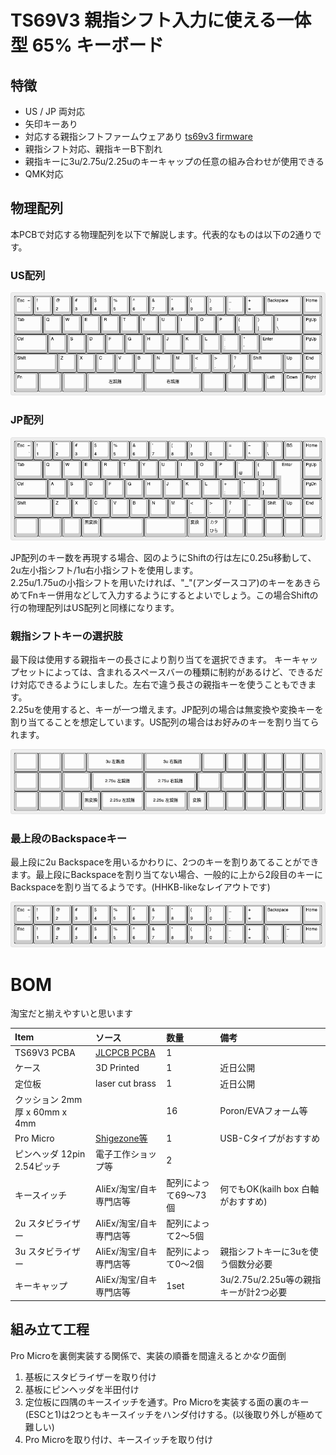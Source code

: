 # TS69V3 親指シフト入力に使える一体型 65% キーボード

## 特徴

* US / JP 両対応
* 矢印キーあり
* 対応する親指シフトファームウェアあり [ts69v3 firmware](https://github.com/sadaoikebe/qmk_firmware/tree/master/keyboards/ts69/v3)
* 親指シフト対応、親指キーB下割れ
* 親指キーに3u/2.75u/2.25uのキーキャップの任意の組み合わせが使用できる
* QMK対応

## 物理配列

本PCBで対応する物理配列を以下で解説します。代表的なものは以下の2通りです。

### US配列
![US LAYOUT](layout-us.png "US LAYOUT")
<!--
["Esc\n\n~\n`","!\n1","@\n2","#\n3","$\n4","%\n5","^\n6","&\n7","*\n8","(\n9",")\n0","_\n-","+\n=",{w:2},"Backspace","Home"],
[{w:1.5},"Tab","Q","W","E","R","T","Y","U","I","O","P","{\n[","}\n]",{w:1.5},"|\n\\","PgUp"],
[{w:1.75},"Ctrl","A","S","D","F","G","H","J","K","L",":\n;","\"\n'",{w:2.25},"Enter","PgUp"],
[{w:2.25},"Shift","Z","X","C","V","B","N","M","<\n,",">\n.","?\n/",{w:1.75},"Shift","Up","End"],
[{a:7,w:1.25},"",{w:1.25},"",{w:1.25},"",{w:3},"3u 左親指",{w:3},"3u 右親指",{w:1.25},"","","","","",""],
-->

### JP配列
![JP LAYOUT](layout-jp.png "JP LAYOUT") 
<!--
["Esc\n\n~\n`","!\n1","\"\n2","#\n3","$\n4","%\n5","&\n6","'\n7","(\n8",")\n9","\n0","=\n-","~\n^","|\n\\","BS","Home"],
[{w:1.5},"Tab","Q","W","E","R","T","Y","U","I","O","P","`\n@","{\n[",{x:0.25,w:1.25,h:2,w2:1.5,h2:1,x2:-0.25},"Enter","PgUp"],
[{w:1.75},"Ctrl","A","S","D","F","G","H","J","K","L","+\n;","*\n:","}\n]",{x:1.25},"PgDn"],
[{w:2},"Shift","Z","X","C","V","B","N","M","<\n,",">\n.","?\n/","_","Shift","Up","End"],
[{w:1.25},"",{w:1.25},"","","無変換",{w:2.25},"",{w:2.25},"","変換","カタ\nひら","","","","",""],
-->
JP配列のキー数を再現する場合、図のようにShiftの行は左に0.25u移動して、2u左小指シフト/1u右小指シフトを使用します。  
2.25u/1.75uの小指シフトを用いたければ、"_"(アンダースコア)のキーをあきらめてFnキー併用などして入力するようにするとよいでしょう。この場合Shiftの行の物理配列はUS配列と同様になります。  

### 親指シフトキーの選択肢

最下段は使用する親指キーの長さにより割り当てを選択できます。
キーキャップセットによっては、含まれるスペースバーの種類に制約があるけど、できるだけ対応できるようにしました。左右で違う長さの親指キーを使うこともできます。  
2.25uを使用すると、キーが一つ増えます。JP配列の場合は無変換や変換キーを割り当てることを想定しています。US配列の場合はお好みのキーを割り当てられます。

![US R5 LAYOUT](layout-us-r5.png "US R5 LAYOUT") 
<!--
[{a:7,w:1.25},"",{w:1.25},"",{w:1.25},"",{w:3},"3u 左親指",{w:3},"3u 右親指",{w:1.25},"","","","","",""],
[{w:1.25},"",{w:1.25},"",{w:1.5},"",{w:2.75},"2.75u 左親指",{w:2.75},"2.75u 右親指",{w:1.25},"",{w:1.25},"","","","",""],
[{w:1.25},"",{w:1.25},"","","無変換",{w:2.25},"2.25u 左親指",{w:2.25},"2.25u 左親指","変換","","","","","",""]
-->

### 最上段のBackspaceキー

最上段に2u Backspaceを用いるかわりに、2つのキーを割りあてることができます。最上段にBackspaceを割り当てない場合、一般的に上から2段目のキーにBackspaceを割り当てるようです。(HHKB-likeなレイアウトです)

![US R1 LAYOUT](layout-us-r1.png "US R1 LAYOUT")
<!--
["Esc\n\n~\n`","!\n1","@\n2","#\n3","$\n4","%\n5","^\n6","&\n7","*\n8","(\n9",")\n0","_\n-","+\n=",{w:2},"Backspace","Home"],
["Esc","!\n1","@\n2","#\n3","$\n4","%\n5","^\n6","&\n7","*\n8","(\n9",")\n0","_\n-","+\n=","|\n\\","~\n`","Home"],
-->

# BOM

淘宝だと揃えやすいと思います

Item |ソース | 数量 |  備考
:--- | :--- | :--- | :---
TS69V3 PCBA | [JLCPCB PCBA](pcb/) | 1 |
ケース | 3D Printed | 1 | 近日公開
定位板 | laser cut brass | 1 | 近日公開
クッション 2mm厚 x 60mm x 4mm | | 16 | Poron/EVAフォーム等
Pro Micro | [Shigezone等](https://www.shigezone.com/product/arduino-pro-micro/) | 1 | USB-Cタイプがおすすめ
ピンヘッダ 12pin 2.54ピッチ | 電子工作ショップ等 | 2 |
キースイッチ | AliEx/淘宝/自キ専門店等 | 配列によって69〜73個 | 何でもOK(kailh box 白軸がおすすめ)
2u スタビライザー | AliEx/淘宝/自キ専門店等 | 配列によって2〜5個 |
3u スタビライザー | AliEx/淘宝/自キ専門店等 | 配列によって0〜2個 | 親指シフトキーに3uを使う個数分必要
キーキャップ | AliEx/淘宝/自キ専門店等 | 1set | 3u/2.75u/2.25u等の親指キーが計2つ必要


## 組み立て工程

Pro Microを裏側実装する関係で、実装の順番を間違えると*かなり*面倒
1. 基板にスタビライザーを取り付け
2. 基板にピンヘッダを半田付け
3. 定位板に四隅のキースイッチを通す。Pro Microを実装する面の裏のキー(ESCと1)は2つともキースイッチをハンダ付けする。(以後取り外しが極めて難しい)
4. Pro Microを取り付け、キースイッチを取り付け
